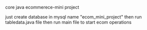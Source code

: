 core java ecommerece-mini project

just create database in mysql name "ecom_mini_project" 
then run tabledata.java file
then run main file to start ecom operations
